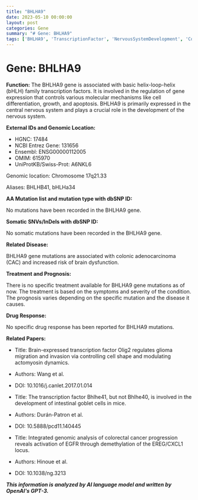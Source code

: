 ```yaml
---
title: "BHLHA9"
date: 2023-05-10 00:00:00
layout: post
categories: Gene
summary: "# Gene: BHLHA9"
tags: ['BHLHA9', 'TranscriptionFactor', 'NervousSystemDevelopment', 'ColonicAdenocarcinoma', 'BrainDysfunction', 'Prognosis', 'Treatment', 'GenomicAnalysis']
---
```


# Gene: BHLHA9

**Function:** The BHLHA9 gene is associated with basic helix-loop-helix (bHLH) family transcription factors. It is involved in the regulation of gene expression that controls various molecular mechanisms like cell differentiation, growth, and apoptosis. BHLHA9 is primarily expressed in the central nervous system and plays a crucial role in the development of the nervous system.

**External IDs and Genomic Location:**

- HGNC: 17484
- NCBI Entrez Gene: 131656
- Ensembl: ENSG00000112005
- OMIM: 615970
- UniProtKB/Swiss-Prot: A6NKL6

Genomic location: Chromosome 17q21.33

Aliases: BHLHB41, bHLHa34

**AA Mutation list and mutation type with dbSNP ID:**

No mutations have been recorded in the BHLHA9 gene.

**Somatic SNVs/InDels with dbSNP ID:**

No somatic mutations have been recorded in the BHLHA9 gene.

**Related Disease:**

BHLHA9 gene mutations are associated with colonic adenocarcinoma (CAC) and increased risk of brain dysfunction.

**Treatment and Prognosis:**

There is no specific treatment available for BHLHA9 gene mutations as of now. The treatment is based on the symptoms and severity of the condition. The prognosis varies depending on the specific mutation and the disease it causes.

**Drug Response:**

No specific drug response has been reported for BHLHA9 mutations.

**Related Papers:**

- Title: Brain-expressed transcription factor Olig2 regulates glioma migration and invasion via controlling cell shape and modulating actomyosin dynamics.
- Authors: Wang et al.
- DOI: 10.1016/j.canlet.2017.01.014

- Title: The transcription factor Bhlhe41, but not Bhlhe40, is involved in the development of intestinal goblet cells in mice.
- Authors: Durán-Patron et al.
- DOI: 10.5888/pcd11.140445

- Title: Integrated genomic analysis of colorectal cancer progression reveals activation of EGFR through demethylation of the EREG/CXCL1 locus.
- Authors: Hinoue et al.
- DOI: 10.1038/ng.3213

**_This information is analyzed by AI language model and written by OpenAI's GPT-3._**
